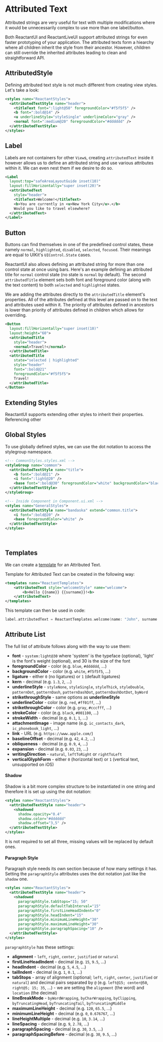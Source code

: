 # Attributed Text

Attributed strings are very useful for text with multiple modifications where it would be unnecessarily complex to use more than one label/button.

Both ReactantUI and ReactantLiveUI support attributed strings for even faster prototyping of your application. The attributed texts form a hiearchy where all children inherit the style from their ancestor. However, children can still override the inherited attributes leading to clean and straightforward API.

## AttributedStyle
Defining attributed text style is not much different from creating view styles. Let's take a look:
```xml
<styles name="ReactantStyles">
  <attributedTextStyle name="header">
    <titleText font=":light@50" foregroundColor="#f5f5f5" />
    <b font=":bold@14" />
    <u underlineStyle="styleSingle" underlineColor="gray" />
    <normal font=":medium@20" foregroundColor="#dddddd" />
  </attributedTextStyle>
</styles>
```

## Label
Labels are not containers for other `View`s, creating `attributedText` inside it however allows us to define an attributed string and use various attributes within it. We can even nest them if we desire to do so.

```xml
<Label
  layout:top="safeAreaLayoutGuide inset(10)"
  layout:fillHorizontally="super inset(20)">
  <attributedText
    style="header">
    <titleText>Welcome!</titleText>
    <b>You are currently in <u>New York City</u>.</b>
    Would you like to travel elsewhere?
  </attributedText>
</Label>
```

## Button
Buttons can find themselves in one of the predefined control states, these namely `normal`, `highlighted`, `disabled`, `selected`, `focused`. Their meanings are equal to UIKit's `UIControl.State` cases.

ReactantUI also allows defining an attributed string for more than one control state at once using bars. Here's an example defining an attributed title for `normal` control state (no state is `normal` by default). The second `attributedTitle` element sets both font and foreground color (along with the text content) to both `selected` and `highlighted` states.

We are adding the attributes directly to the `attributedTitle` element's properties. All of the attributes defined at this level are passed on to the text and attributes used within it. The priority of attributes defined in ancestors is lower than priority of attributes defined in children which allows for overriding.

```xml
<Button
  layout:fillHorizontally="super inset(10)"
  layout:height="60">
  <attributedTitle
    style="header">
    <normal>Travel!</normal>
  </attributedTitle>
  <attributedTitle
    state="selected | highlighted"
    style="header"
    font=":bold@21"
    foregroundColor="#f5f5f5">
    Travel!
  </attributedTitle>
</Button>
```

## Extending Styles
ReactantUI supports extending other styles to inherit their properties. Referencing other

## Global Styles
To use globally defined styles, we can use the dot notation to access the stylegroup namespace.

```xml
<!-- CommonStyles.styles.xml -->
<styleGroup name="common">
  <attributedTextStyle name="title">
    <b font=":bold@21" />
    <i font=":light@20" />
    <base font=":bold@30" foregroundColor="white" backgroundColor="black" />
  </attributedTextStyle>
</styleGroup>
```

```xml
<!-- Inside Component in Component.ui.xml -->
<styles name="GeneralStyles">
  <attributedTextStyle name="bandaska" extend="common.title">
    <i font=":bold@20" />
    <base foregroundColor="white" />
  </attributedTextStyle>
</styles>
```

<br>

## Templates
We can create a [template](templates.md) for an Attributed Text.

Template for Attributed Text can be created in the following way:

```xml
<templates name="ReactantTemplates">
    <attributedText style="welcomeStyle" name="welcome">
        <b>Hello {{name}} {{surname}}!<b>
    </attributedText>
</templates>
```

This template can then be used in code:

```swift
label.attributedText = ReactantTemplates.welcome(name: "John", surname: "Appleseed")
```

## Attribute List
The full list of attribute follows along with the way to use them:
- **font** - `system:light@30` where 'system' is the typeface (optional), 'light' is the font's weight (optional), and 30 is the size of the font
- **foregroundColor** - color (e.g. `blue`, `#dddddd`, ...)
- **backgroundColor** - color (e.g. `white`, `#f5f5f5`, ...)
- **ligature** - either `0` (no ligatures) or `1` (default ligatures)
- **kern** - decimal (e.g. `1.3`, `2`, ...)
- **underlineStyle** - `styleNone`, `styleSingle`, `styleThick`, `styleDouble`, `patternDot`, `patternDash`, `patternDashDot`, `patternDashDotDot`, `byWord`
- **strikethroughStyle** - same options as **underlineStyle**
- **underlineColor** - color (e.g. `red`, `#ff01ff`, ...)
- **strikethroughColor** - color (e.g. `gray`, `#cccfff`, ...)
- **strokeColor** - color (e.g. `black`, `#001100`, ...)
- **strokeWidth** - decimal (e.g. `0.1`, `1`, ...)
- **attachmentImage** - image name (e.g. `ic_contacts_dark`, `ic_phonebook_light`, ...)
- **link** - URL (e.g. `https://www.apple.com/`)
- **baselineOffset** - decimal (e.g. `42`, `4.2`, ...)
- **obliqueness** - decimal (e.g. `0.9`, `4`, ...)
- **expansion** - decimal (e.g. `0.03`, `23`, ...)
- **writingDirection** - `natural`, `leftToRight` or `rightToLeft`
- **verticalGlyphForm** - either `0` (horizontal text) or `1` (vertical text, unsupported on iOS)

#### Shadow
Shadow is a bit more complex structure to be instantiated in one string and therefore it is set up using the dot notation:

```xml
<styles name="ReactantStyles">
  <attributedTextStyle name="header">
    <shadowed
      shadow.opacity="0.4"
      shadow.color="#dddddd"
      shadow.offset="3,5" />
  </attributedTextStyle>
</styles>
```

It is not required to set all three, missing values will be replaced by default ones.

#### Paragraph Style
Paragraph style needs its own section because of how many settings it has. Setting the `paragraphStyle` attributes uses the dot notation just like the `shadow` one.

```xml
<styles name="ReactantStyles">
  <attributedTextStyle name="header">
    <shadowed
      paragraphStyle.tabStops="15; 50"
      paragraphStyle.defaultTabInterval="15"
      paragraphStyle.firstLineHeadIndent="0"
      paragraphStyle.headIndent="15"
      paragraphStyle.minimumLineHeight="30"
      paragraphStyle.maximumLineHeight="30"
      paragraphStyle.paragraphSpacing="10" />
  </attributedTextStyle>
</styles>
```

`paragraphStyle` has these settings:
- **alignment** - `left`, `right`, `center`, `justified` or `natural`
- **firstLineHeadIndent** - decimal (e.g. `15`, `9.5`, ...)
- **headIndent** - decimal (e.g. `5`, `4.5`, ...)
- **tailIndent** - decimal (e.g. `1`, `0.1`, ...)
- **tabStops** - array of alignment (optional; `left`, `right`, `center`, `justified` or `natural`) and decimal pairs separated by `@` (e.g. `left@15; center@50`, `right@5; 15; 35`, ...) - we are setting the `alignment` (the word) and `location` (the decimal)
- **lineBreakMode** - `byWordWrapping`, `byCharWrapping`, `byClipping`, `byTruncatingHead`, `byTruncatingTail`, `byTruncatingMiddle`
- **maximumLineHeight** - decimal (e.g. `120`, `65.5`, ...)
- **minimumLineHeight** - decimal (e.g. `0`, `0.676767`, ...)
- **lineHeightMultiple** - decimal (e.g. `10`, `3.14`, ...)
- **lineSpacing** - decimal (e.g. `9`, `2.78`, ...)
- **paragraphSpacing** - decimal (e.g. `30`, `3.5`, ...)
- **paragraphSpacingBefore** - decimal (e.g. `30`, `9.5`, ...)

